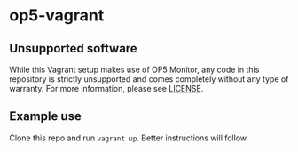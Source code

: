 # op5-vagrant

## Unsupported software

While this Vagrant setup makes use of OP5 Monitor, any code in this repository is strictly unsupported and comes completely without any type of warranty. For more information, please see [LICENSE](https://github.com/lgrn/op5-vagrant/blob/master/LICENSE).

## Example use

Clone this repo and run `vagrant up`. Better instructions will follow.
